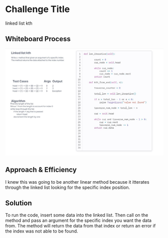 # Challenge Title
linked list kth

## Whiteboard Process
![whiteboard](401-code-challenge-07.JPG)

## Approach & Efficiency
<!-- What approach did you take? Why? What is the Big O space/time for this approach? -->
I knew this was going to be another linear method because it itterates through the linked list looking for the specific index position.
## Solution
<!-- Show how to run your code, and examples of it in action -->
To run the code, insert some data into the linked list. Then call on the method and pass an argument for the specific index you want the data from. The method will return the data from that index or return an error if the index was not able to be found.